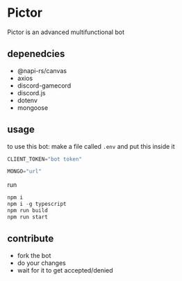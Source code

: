 # Pictor

Pictor is an advanced multifunctional bot

## depenedcies

- @napi-rs/canvas
- axios
- discord-gamecord
- discord.js
- dotenv
- mongoose

## usage

to use this bot:
make a file called `.env` and put this inside it

```js
CLIENT_TOKEN="bot token"

MONGO="url"
```

run

```js
npm i
npm i -g typescript
npm run build
npm run start
```

## contribute

- fork the bot
- do your changes
- wait for it to get accepted/denied

